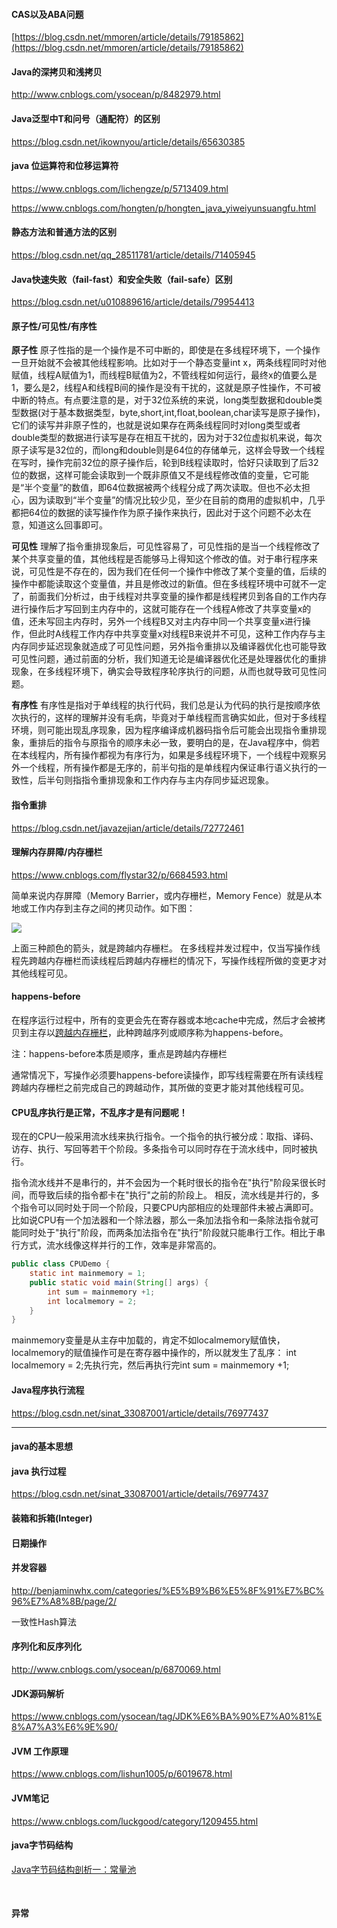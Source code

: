 #### CAS以及ABA问题

[https://blog.csdn.net/mmoren/article/details/79185862](https://blog.csdn.net/mmoren/article/details/79185862)

#### Java的深拷贝和浅拷贝

http://www.cnblogs.com/ysocean/p/8482979.html

#### Java泛型中T和问号（通配符）的区别

https://blog.csdn.net/ikownyou/article/details/65630385

#### java 位运算符和位移运算符

https://www.cnblogs.com/lichengze/p/5713409.html 

https://www.cnblogs.com/hongten/p/hongten_java_yiweiyunsuangfu.html

#### 静态方法和普通方法的区别

https://blog.csdn.net/qq_28511781/article/details/71405945

#### Java快速失败（fail-fast）和安全失败（fail-safe）区别

https://blog.csdn.net/u010889616/article/details/79954413

#### 原子性/可见性/有序性

**原子性**
原子性指的是一个操作是不可中断的，即使是在多线程环境下，一个操作一旦开始就不会被其他线程影响。比如对于一个静态变量int x，两条线程同时对他赋值，线程A赋值为1，而线程B赋值为2，不管线程如何运行，最终x的值要么是1，要么是2，线程A和线程B间的操作是没有干扰的，这就是原子性操作，不可被中断的特点。有点要注意的是，对于32位系统的来说，long类型数据和double类型数据(对于基本数据类型，byte,short,int,float,boolean,char读写是原子操作)，它们的读写并非原子性的，也就是说如果存在两条线程同时对long类型或者double类型的数据进行读写是存在相互干扰的，因为对于32位虚拟机来说，每次原子读写是32位的，而long和double则是64位的存储单元，这样会导致一个线程在写时，操作完前32位的原子操作后，轮到B线程读取时，恰好只读取到了后32位的数据，这样可能会读取到一个既非原值又不是线程修改值的变量，它可能是“半个变量”的数值，即64位数据被两个线程分成了两次读取。但也不必太担心，因为读取到“半个变量”的情况比较少见，至少在目前的商用的虚拟机中，几乎都把64位的数据的读写操作作为原子操作来执行，因此对于这个问题不必太在意，知道这么回事即可。

**可见性**
理解了指令重排现象后，可见性容易了，可见性指的是当一个线程修改了某个共享变量的值，其他线程是否能够马上得知这个修改的值。对于串行程序来说，可见性是不存在的，因为我们在任何一个操作中修改了某个变量的值，后续的操作中都能读取这个变量值，并且是修改过的新值。但在多线程环境中可就不一定了，前面我们分析过，由于线程对共享变量的操作都是线程拷贝到各自的工作内存进行操作后才写回到主内存中的，这就可能存在一个线程A修改了共享变量x的值，还未写回主内存时，另外一个线程B又对主内存中同一个共享变量x进行操作，但此时A线程工作内存中共享变量x对线程B来说并不可见，这种工作内存与主内存同步延迟现象就造成了可见性问题，另外指令重排以及编译器优化也可能导致可见性问题，通过前面的分析，我们知道无论是编译器优化还是处理器优化的重排现象，在多线程环境下，确实会导致程序轮序执行的问题，从而也就导致可见性问题。

**有序性**
有序性是指对于单线程的执行代码，我们总是认为代码的执行是按顺序依次执行的，这样的理解并没有毛病，毕竟对于单线程而言确实如此，但对于多线程环境，则可能出现乱序现象，因为程序编译成机器码指令后可能会出现指令重排现象，重排后的指令与原指令的顺序未必一致，要明白的是，在Java程序中，倘若在本线程内，所有操作都视为有序行为，如果是多线程环境下，一个线程中观察另外一个线程，所有操作都是无序的，前半句指的是单线程内保证串行语义执行的一致性，后半句则指指令重排现象和工作内存与主内存同步延迟现象。

#### 指令重排

https://blog.csdn.net/javazejian/article/details/72772461

#### 理解内存屏障/内存栅栏

https://www.cnblogs.com/flystar32/p/6684593.html

简单来说内存屏障（Memory Barrier，或内存栅栏，Memory Fence）就是从本地或工作内存到主存之间的拷贝动作。如下图：

![](F:\git\java_notes\images\java知识\20181029164441_67322.png)

上面三种颜色的箭头，就是跨越内存栅栏。
在多线程并发过程中，仅当写操作线程先跨越内存栅栏而读线程后跨越内存栅栏的情况下，写操作线程所做的变更才对其他线程可见。

#### happens-before

在程序运行过程中，所有的变更会先在寄存器或本地cache中完成，然后才会被拷贝到主存以[跨越内存栅栏](http://swiftlet.net/archives/3016)，此种跨越序列或顺序称为happens-before。

注：happens-before本质是顺序，重点是跨越内存栅栏

通常情况下，写操作必须要happens-before读操作，即写线程需要在所有读线程跨越内存栅栏之前完成自己的跨越动作，其所做的变更才能对其他线程可见。

#### CPU乱序执行是正常，不乱序才是有问题呢！

现在的CPU一般采用流水线来执行指令。一个指令的执行被分成：取指、译码、访存、执行、写回等若干个阶段。多条指令可以同时存在于流水线中，同时被执行。

指令流水线并不是串行的，并不会因为一个耗时很长的指令在"执行"阶段呆很长时间，而导致后续的指令都卡在"执行"之前的阶段上。
相反，流水线是并行的，多个指令可以同时处于同一个阶段，只要CPU内部相应的处理部件未被占满即可。比如说CPU有一个加法器和一个除法器，那么一条加法指令和一条除法指令就可能同时处于"执行"阶段，而两条加法指令在"执行"阶段就只能串行工作。相比于串行方式，流水线像这样并行的工作，效率是非常高的。

```java
public class CPUDemo {
    static int mainmemory = 1;
    public static void main(String[] args) {
        int sum = mainmemory +1;
        int localmemory = 2;
    }
}
```

mainmemory变量是从主存中加载的，肯定不如localmemory赋值快，localmemory的赋值操作可是在寄存器中操作的，所以就发生了乱序：
int localmemory = 2;先执行完，然后再执行完int sum = mainmemory +1;

#### Java程序执行流程

https://blog.csdn.net/sinat_33087001/article/details/76977437





--------------

#### java的基本思想

#### java 执行过程

https://blog.csdn.net/sinat_33087001/article/details/76977437

#### 装箱和拆箱(Integer)

#### 日期操作

#### 并发容器


http://benjaminwhx.com/categories/%E5%B9%B6%E5%8F%91%E7%BC%96%E7%A8%8B/page/2/

一致性Hash算法

#### 序列化和反序列化

http://www.cnblogs.com/ysocean/p/6870069.html

#### JDK源码解析

https://www.cnblogs.com/ysocean/tag/JDK%E6%BA%90%E7%A0%81%E8%A7%A3%E6%9E%90/

####  JVM 工作原理

https://www.cnblogs.com/lishun1005/p/6019678.html

#### JVM笔记

https://www.cnblogs.com/luckgood/category/1209455.html



#### java字节码结构

[Java字节码结构剖析一：常量池](https://blog.csdn.net/u013096088/article/details/83047282#commentBox)

​	

#### 异常





